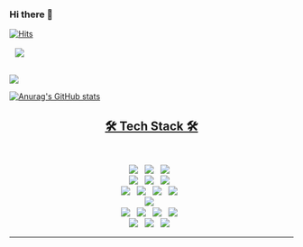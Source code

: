 ### Hi there 👋


[![Hits](https://hits.seeyoufarm.com/api/count/incr/badge.svg?url=https%3A%2F%2Fgithub.com%2Fhyeonjun&count_bg=%231B61C2&title_bg=%23332020&icon=&icon_color=%23E7E7E7&title=hits&edge_flat=false)](https://hits.seeyoufarm.com)
<br><br>
<a href="https://www.instagram.com/raehyeon._.aa/?hl=ko">
 <img 
     src="http://img.shields.io/badge/-raehyeon._.a-white?style=flat&logo=Instagram&link=https://instagram.com/alpox.dev/"
     style="height : auto; margin-left : 10px; margin-right : 10px;"/>
<br><br>

<!--
**reahyeonkim/reahyeonkim** is a ✨ _special_ ✨ repository because its `README.md` (this file) appears on your GitHub profile.

Here are some ideas to get you started:

- 🔭 I’m currently working on ...
- 🌱 I’m currently learning ...
- 👯 I’m looking to collaborate on ...
- 🤔 I’m looking for help with ...
- 💬 Ask me about ...
- 📫 How to reach me: ...
- 😄 Pronouns: ...
- ⚡ Fun fact: ...
-->

<img src="http://mazassumnida.wtf/api/v2/generate_badge?boj=svne92&cache=c">

![Anurag's GitHub stats](https://github-readme-stats.vercel.app/api?username=reahyeonkim&show_icons=true&theme=radical)


<h2 align="center"><b>🛠 Tech Stack 🛠</b></h2>
</br>
<p align="center">
<img src="https://img.shields.io/badge/-Java-007396?style=flat&logo=Java"/></a> &nbsp
<img src="https://img.shields.io/badge/-JavaScript-F7DF1E?style=flat&logo=JavaScript"/></a> &nbsp
<img src="https://img.shields.io/badge/-jQuery-0769AD?style=flat&logo=jQuery"/></a> &nbsp
<br>
<img src="https://img.shields.io/badge/-Python-000000?style=flat&logo=Python"/></a> &nbsp
<img src="https://img.shields.io/badge/-C-A8B9CC?style=flat&logo=C"/></a> &nbsp
<img src="https://img.shields.io/badge/-OpenGL-5586A4?style=flat&logo=OpenGL"/></a> &nbsp
<br>
<img src="https://img.shields.io/badge/-MySQL-4479A1?style=flat&logo=MySQL"/></a> &nbsp
<img src="https://img.shields.io/badge/-MariaDB-003545?style=flat&logo=MariaDB"/></a> &nbsp
<img src="https://img.shields.io/badge/-MongoDB-47A248?style=flat&logo=MongoDB"/></a> &nbsp
<img src="https://img.shields.io/badge/-Oracle-F80000?style=flat&logo=Oracle"/></a> &nbsp
<br>
<img src="https://img.shields.io/badge/-Linux-FCC624?style=flat&logo=Linux"/></a> &nbsp
<br>
<img src="https://img.shields.io/badge/-HTML5-E34F26?style=flat&logo=HTML5"/></a> &nbsp
<img src="https://img.shields.io/badge/-CSS3-1572B6?style=flat&logo=CSS3"/></a> &nbsp
<img src="https://img.shields.io/badge/-React-61DAFB?style=flat&logo=React"/></a> &nbsp
<img src="https://img.shields.io/badge/-AngularJS-E23237?style=flat&logo=AngularJS"/></a> &nbsp
<br>
<img src="https://img.shields.io/badge/-Node.js-339933?style=flat-square&logo=Node.js&logoColor=white"/></a> &nbsp
<img src="https://img.shields.io/badge/-Spring-6DB33F?style=flat&logo=Spring"/></a> &nbsp
<img src="https://img.shields.io/badge/-Spring Boot-6DB33F?style=flat&logo=Spring Boot"/></a> &nbsp

<hr />
